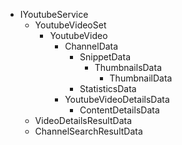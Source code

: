 - IYoutubeService
  - YoutubeVideoSet
    - YoutubeVideo
      - ChannelData
        - SnippetData
          - ThumbnailsData
            - ThumbnailData
        - StatisticsData
      - YoutubeVideoDetailsData
        - ContentDetailsData
  - VideoDetailsResultData
  - ChannelSearchResultData